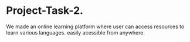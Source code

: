 # Project-Task-2.
We made an online learning platform where user can access resources to learn various languages. 
easily acessible from anywhere.
